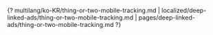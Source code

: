 {? multilang/ko-KR/thing-or-two-mobile-tracking.md | localized/deep-linked-ads/thing-or-two-mobile-tracking.md | pages/deep-linked-ads/thing-or-two-mobile-tracking.md ?}
